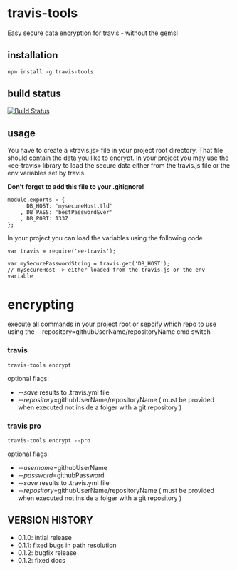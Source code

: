 # travis-tools

Easy secure data encryption for travis - without the gems!

## installation

	npm install -g travis-tools

## build status

[![Build Status](https://travis-ci.org/eventEmitter/travis-tools.png?branch=master)](https://travis-ci.org/eventEmitter/travis-tools)


## usage

You have to create a «travis.js» file in your project root directory. That file should contain the data you like to encrypt. In your project you may use the «ee-travis» library to load the secure data either from the travis.js file or the env variables set by travis.

**Don't forget to add this file to your .gitignore!**
	
	module.exports = {
		  DB_HOST: 'mysecureHost.tld'
		, DB_PASS: 'bestPasswordEver'
		, DB_PORT: 1337
	};

In your project you can load the variables using the following code

	var travis = require('ee-travis');

	var mySecurePasswordString = travis.get('DB_HOST');
	// mysecureHost -> either loaded from the travis.js or the env variable


# encrypting

execute all commands in your project root or sepcify which repo to use using the --repository=githubUserName/repositoryName cmd switch

### travis

	travis-tools encrypt

optional flags:
- *--save* results to .travis.yml file
- *--repository*=githubUserName/repositoryName ( must be provided when executed not inside a folger with a git repository )

### travis pro

	travis-tools encrypt --pro

optional flags:
- *--username*=githubUserName
- *--password*=githubPassword
- *--save* results to .travis.yml file
- *--repository*=githubUserName/repositoryName ( must be provided when executed not inside a folger with a git repository )


## VERSION HISTORY

- 0.1.0: intial release
- 0.1.1: fixed bugs in path resolution
- 0.1.2: bugfix release
- 0.1.2: fixed docs